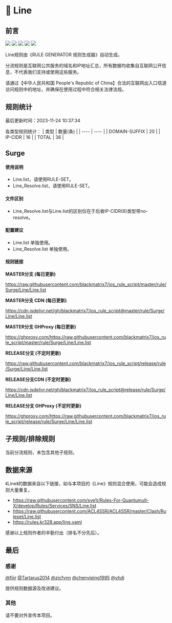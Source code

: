 # 🧸 Line

## 前言

![](https://shields.io/badge/-移除重复规则-ff69b4) ![](https://shields.io/badge/-DOMAIN与DOMAIN--SUFFIX合并-green) ![](https://shields.io/badge/-DOMAIN--SUFFIX间合并-critical) ![](https://shields.io/badge/-DOMAIN--SUFFIX与DOMAIN--KEYWORD合并-blue) ![](https://shields.io/badge/-IP--CIDR(6)合并-blueviolet) 

Line规则由《RULE GENERATOR 规则生成器》自动生成。

分流规则是互联网公共服务的域名和IP地址汇总，所有数据均收集自互联网公开信息，不代表我们支持或使用这些服务。

请通过【中华人民共和国 People's Republic of China】合法的互联网出入口信道访问规则中的地址，并确保在使用过程中符合相关法律法规。

## 规则统计

最后更新时间：2023-11-24 10:37:34

各类型规则统计：
| 类型 | 数量(条)  | 
| ---- | ----  |
| DOMAIN-SUFFIX | 20  | 
| IP-CIDR | 16  | 
| TOTAL | 36  | 


## Surge 

#### 使用说明
- Line.list，请使用RULE-SET。
- Line_Resolve.list，请使用RULE-SET。

#### 文件区别
- Line_Resolve.list与Line.list的区别仅在于后者IP-CIDR(6)类型带no-resolve。

#### 配置建议
- Line.list 单独使用。
- Line_Resolve.list 单独使用。

#### 规则链接
**MASTER分支 (每日更新)**

https://raw.githubusercontent.com/blackmatrix7/ios_rule_script/master/rule/Surge/Line/Line.list

**MASTER分支 CDN (每日更新)**

https://cdn.jsdelivr.net/gh/blackmatrix7/ios_rule_script@master/rule/Surge/Line/Line.list

**MASTER分支 GHProxy (每日更新)**

https://ghproxy.com/https://raw.githubusercontent.com/blackmatrix7/ios_rule_script/master/rule/Surge/Line/Line.list

**RELEASE分支 (不定时更新)**

https://raw.githubusercontent.com/blackmatrix7/ios_rule_script/release/rule/Surge/Line/Line.list

**RELEASE分支CDN (不定时更新)**

https://cdn.jsdelivr.net/gh/blackmatrix7/ios_rule_script@release/rule/Surge/Line/Line.list

**RELEASE分支 GHProxy (不定时更新)**

https://ghproxy.com/https://raw.githubusercontent.com/blackmatrix7/ios_rule_script/release/rule/Surge/Line/Line.list

## 子规则/排除规则


当前分流规则，未包含其他子规则。

## 数据来源

《Line》的数据来自以下链接，如与本项目的《Line》规则混合使用，可能会造成规则大量重复。

- https://raw.githubusercontent.com/sve1r/Rules-For-Quantumult-X/develop/Rules/Services/SNS/Line.list
- https://raw.githubusercontent.com/ACL4SSR/ACL4SSR/master/Clash/Ruleset/Line.list
- https://rules.kr328.app/line.yaml


感谢以上规则作者的辛勤付出（排名不分先后）。

## 最后

### 感谢

[@fiiir](https://github.com/fiiir) [@Tartarus2014](https://github.com/Tartarus2014) [@zjcfynn](https://github.com/zjcfynn) [@chenyiping1995](https://github.com/chenyiping1995) [@vhdj](https://github.com/vhdj)

提供规则数据源及改进建议。

### 其他

请不要对外宣传本项目。